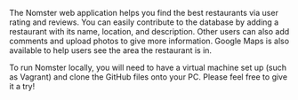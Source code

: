 The Nomster web application helps you find the best restaurants via user rating and reviews.  You can easily contribute to the database by adding a restaurant with its name, location, and description.  Other users can also add comments and upload photos to give more information.  Google Maps is also available to help users see the area the restaurant is in.

To run Nomster locally, you will need to have a virtual machine set up (such as Vagrant) and clone the GitHub files onto your PC.  Please feel free to give it a try!
